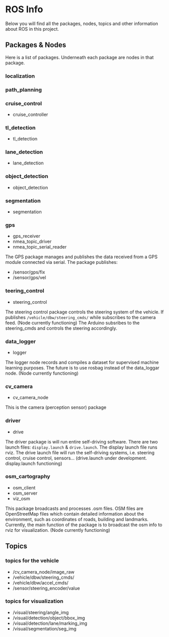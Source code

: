 # ROS Info
Below you will find all the packages, nodes, topics and other information about ROS in this project.

## Packages & Nodes
Here is a list of packages. Underneath each package are nodes in that package.

### localization

### path_planning

### cruise_control

- cruise_controller

### tl_detection

- tl_detection

### lane_detection
	
- lane_detection

### object_detection

- object_detection

### segmentation

- segmentation

### gps

- gps_receiver
- nmea\_topic\_driver
- nmea\_topic\_serial_reader

The GPS package manages and publishes the data received from a GPS module connected via serial. The package publishes:

- /sensor/gps/fix
- /sensor/gps/vel

### teering_control

- steering_control

The steering control package controls the steering system of the vehicle. If publishes `/vehicle/dbw/steering_cmds/` while subscribes to the camera feed. (Node currently functioning) The Arduino subsribes to the steering_cmds and controls the steering accordingly.

### data_logger
- logger

The logger node records and compiles a dataset for supervised machine learning purposes. The future is to use rosbag instead of the data_loggar node. (Node currently functioning)

### cv_camera

- cv\_camera_node

This is the camera (perception sensor) package

### driver

- drive

The driver package is will run entire self-driving software. There are two launch files: `display.launch` & `drive.launch`. The display launch file runs rviz. The drive launch file will run the self-driving systems, i.e. steering control, cruise control, sensors... (drive.launch under development. display.launch functioning)

### osm_cartography
	
- osm_client
- osm_server
- viz_osm

This package broadcasts and processes .osm files. OSM files are OpenStreetMap files which contain detailed information about the environment, such as coordinates of roads, building and landmarks. Currently, the main function of the package is to broadcast the osm info to rviz for visualization. (Node currently functioning)

## Topics

### topics for the vehicle
- /cv\_camera\_node/image_raw
- /vehicle/dbw/steering_cmds/
- /vehicle/dbw/accel_cmds/
- /sensor/steering_encoder/value

### topics for visualization
- /visual/steering/angle_img
- /visual/detection/object/bbox_img
- /visual/detection/lane/marking_img
- /visual/segmentation/seg_img